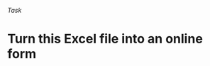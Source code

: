 _Task_

# Turn this Excel file into an online form

<!-- ./components/SelfPromo.vue -->
<SelfPromo />

<!--
- We were handed an Excel file
- Show the file
- Explain the current process
-->
